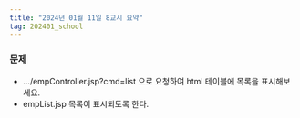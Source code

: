 ```yaml
---
title: "2024년 01월 11일 8교시 요약"
tag: 202401_school
---
```


### 문제

- .../empController.jsp?cmd=list 으로 요청하여 html 테이블에 목록을 표시해보세요. 
- empList.jsp 목록이 표시되도록 한다.